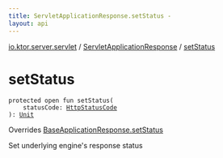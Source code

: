 ```yaml
---
title: ServletApplicationResponse.setStatus - 
layout: api
---
```


<div class='api-docs-breadcrumbs'><a href="../index.html">io.ktor.server.servlet</a> / <a href="index.html">ServletApplicationResponse</a> / <a href="./set-status.html">setStatus</a></div>

# setStatus

<div class="signature"><code><span class="keyword">protected</span> <span class="keyword">open</span> <span class="keyword">fun </span><span class="identifier">setStatus</span><span class="symbol">(</span><br/>&nbsp;&nbsp;&nbsp;&nbsp;<span class="parameterName" id="io.ktor.server.servlet.ServletApplicationResponse$setStatus(io.ktor.http.HttpStatusCode)/statusCode">statusCode</span><span class="symbol">:</span>&nbsp;<a href="../../io.ktor.http/-http-status-code/index.html"><span class="identifier">HttpStatusCode</span></a><br/><span class="symbol">)</span><span class="symbol">: </span><a href="https://kotlinlang.org/api/latest/jvm/stdlib/kotlin/-unit/index.html"><span class="identifier">Unit</span></a></code></div>

Overrides <a href="../../io.ktor.server.engine/-base-application-response/set-status.html">BaseApplicationResponse.setStatus</a>

Set underlying engine's response status


